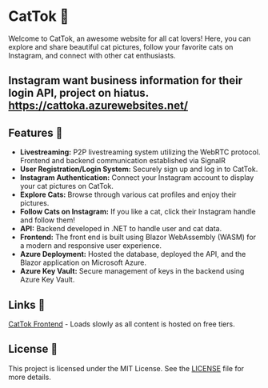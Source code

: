 # CatTok 🐾

Welcome to CatTok, an awesome website for all cat lovers! Here, you can explore and share beautiful cat pictures, follow your favorite cats on Instagram, and connect with other cat enthusiasts.

## Instagram want business information for their login API, project on hiatus. https://cattoka.azurewebsites.net/

## Features 🐾

- **Livestreaming:** P2P livestreaming system utilizing the WebRTC protocol. Frontend and backend communication established via SignalR
- **User Registration/Login System:** Securely sign up and log in to CatTok.
- **Instagram Authentication:** Connect your Instagram account to display your cat pictures on CatTok.
- **Explore Cats:** Browse through various cat profiles and enjoy their pictures.
- **Follow Cats on Instagram:** If you like a cat, click their Instagram handle and follow them!
- **API:** Backend developed in .NET to handle user and cat data.
- **Frontend:** The front end is built using Blazor WebAssembly (WASM) for a modern and responsive user experience.
- **Azure Deployment:** Hosted the database, deployed the API, and the Blazor application on Microsoft Azure.
- **Azure Key Vault:** Secure management of keys in the backend using Azure Key Vault.

## Links 🐾
[CatTok Frontend](https://cattoka.azurewebsites.net/) - Loads slowly as all content is hosted on free tiers.

## License 🐾

This project is licensed under the MIT License. See the [LICENSE](LICENSE) file for more details.
